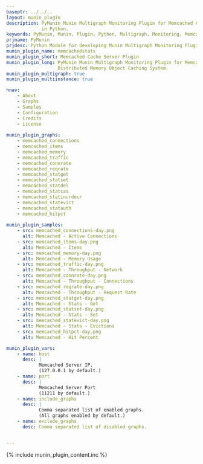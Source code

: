 ```yaml
---
baseptr: ../../..
layout: munin_plugin
description: PyMunin Munin Multigraph Monitoring Plugin for Memcached Cacher Server 
             in Python.
keywords: PyMunin, Munin, Plugin, Python, Multigraph, Monitoring, Memcached, Cache
prjname: PyMunin
prjdesc: Python Module for developing Munin Multigraph Monitoring Plugins
munin_plugin_name: memcachedstats
munin_plugin_short: Memcached Cache Server Plugin
munin_plugin_long: PyMunin Munin Multigraph Monitoring Plugin for Memcached  
                   Distributed Memory Object Caching System.
munin_plugin_multigraph: true
munin_plugin_multiinstance: true

hnav:
    - About
    - Graphs
    - Samples
    - Configuration
    - Credits
    - License
                   
munin_plugin_graphs:
    - memcached_connections
    - memcached_items
    - memcached_memory
    - memcached_traffic
    - memcached_connrate
    - memcached_reqrate
    - memcached_statget
    - memcached_statset
    - memcached_statdel
    - memcached_statcas
    - memcached_statincrdecr
    - memcached_statevict
    - memcached_statauth
    - memcached_hitpct
    
munin_plugin_samples:
    - src: memcached_connections-day.png
      alt: Memcached - Active Connections
    - src: memcached_items-day.png
      alt: Memcached - Items
    - src: memcached_memory-day.png
      alt: Memcached - Memory Usage
    - src: memcached_traffic-day.png
      alt: Memcached - Throughput - Network
    - src: memcached_connrate-day.png
      alt: Memcached - Throughput - Connections
    - src: memcached_reqrate-day.png
      alt: Memcached - Throughput - Request Rate
    - src: memcached_statget-day.png
      alt: Memcached - Stats - Get
    - src: memcached_statset-day.png
      alt: Memcached - Stats - Set
    - src: memcached_statevict-day.png
      alt: Memcached - Stats - Evictions
    - src: memcached_hitpct-day.png
      alt: Memcached - Hit Percent

munin_plugin_vars:
    - name: host
      desc: |
            Memcached Server IP.
            (127.0.0.1 by default.)
    - name: port
      desc: |
            Memcached Server Port
            (11211 by default.)
    - name: include_graphs
      desc: |
            Comma separated list of enabled graphs.
            (All graphs enabled by default.)
    - name: exclude_graphs
      desc: Comma separated list of disabled graphs.


---
```


{% include munin_plugin_content.inc %}
